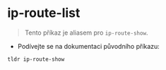 # ip-route-list

> Tento příkaz je aliasem pro `ip-route-show`.

- Podívejte se na dokumentaci původního příkazu:

`tldr ip-route-show`
